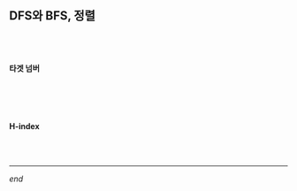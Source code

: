 ## DFS와 BFS, 정렬

<br>

<br>

#### 타겟 넘버

```python

```

<br>

<br>

#### H-index

```python

```

<br>

---

*end*
